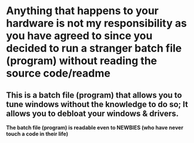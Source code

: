 # Anything that happens to your hardware is not my responsibility as you have agreed to since you decided to run a stranger batch file (program) without reading the source code/readme

## This is a batch file (program) that allows you to tune windows without the knowledge to do so; It allows you to debloat your windows & drivers.

****The batch file (program) is readable even to NEWBIES (who have never touch a code in their life)****
